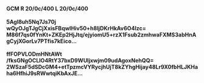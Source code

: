 #### GCM R 20/0c/400 L 20/0c/400
**5Agl8uh5Nq7Js70j**<br/>**wQyOJgTJgCjXxisFBqwIHiv50+h8IjDKrHkAv6O4lzc=**<br/>**M86f7qs0fYnKt+ZKEp2HjJtq/ejyiomU5+rzX1Fsub2zmhwaFXMS3abHnAgCyjXGorLv7PTfis7kEico...**<br/><br/>
**ffFOPVLODmHNtAWt**<br/>**/fksGNgOCLlO4RtY37bxD9WUljxwjm09udAgoxNehQQ=**<br/>**2WSzaF5dSDcGM4+etTpzmcVYRycjhUjT8kZYhgHijay48Lr9X0fbHLJKHaha6HfhiJ9sRWwtqiKbAxJE...**